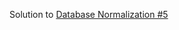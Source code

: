 Solution to [Database Normalization #5](https://www.hackerrank.com/challenges/database-normalization-5/problem)